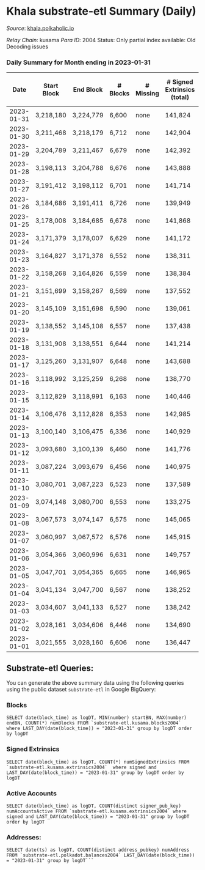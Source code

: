 # Khala substrate-etl Summary (Daily)

_Source_: [khala.polkaholic.io](https://khala.polkaholic.io)

*Relay Chain*: kusama
*Para ID*: 2004
Status: Only partial index available: Old Decoding issues


### Daily Summary for Month ending in 2023-01-31


| Date | Start Block | End Block | # Blocks | # Missing | # Signed Extrinsics (total) | # Active Accounts | # Addresses with Balances | # Events | # Transfers | # XCM Transfers In | # XCM Transfers Out |
| ---- | ----------- | --------- | -------- | --------- | --------------------------- | ----------------- | ------------------------- | -------- | ----------- | ------------------ | ------------------- |
| 2023-01-31 | 3,218,180 | 3,224,779 | 6,600 | none  | 141,824 | 1,529 | 23,240 | 7,956,630 | 131,686 ($2,052,635) | 4 ($1,189.36) |   |
| 2023-01-30 | 3,211,468 | 3,218,179 | 6,712 | none  | 142,904 | 1,404 | 23,206 | 7,746,580 | 131,813 ($679,086) | 4 ($79.18) |   |
| 2023-01-29 | 3,204,789 | 3,211,467 | 6,679 | none  | 142,392 | 1,399 | 23,213 | 7,690,296 | 130,503 ($643,850) | 10 ($278.62) |   |
| 2023-01-28 | 3,198,113 | 3,204,788 | 6,676 | none  | 143,888 | 1,398 | 23,196 | 7,595,821 | 130,209 ($674,865) | 2 ($62.02) |   |
| 2023-01-27 | 3,191,412 | 3,198,112 | 6,701 | none  | 141,714 | 1,355 | 23,189 | 7,612,303 | 130,950 ($760,380) | 6 ($114.09) |   |
| 2023-01-26 | 3,184,686 | 3,191,411 | 6,726 | none  | 139,949 | 1,346 | 23,156 | 7,456,285 | 130,296 ($522,895) | 3 ($212.90) |   |
| 2023-01-25 | 3,178,008 | 3,184,685 | 6,678 | none  | 141,868 | 1,378 | 23,154 | 7,474,622 | 131,153 ($903,877) | 7 ($983.62) |   |
| 2023-01-24 | 3,171,379 | 3,178,007 | 6,629 | none  | 141,172 | 1,421 | 23,147 | 7,410,072 | 130,575 ($1,363,416) | 8 ($1,954.57) |   |
| 2023-01-23 | 3,164,827 | 3,171,378 | 6,552 | none  | 138,311 | 1,368 | 23,142 | 7,320,572 | 128,267 ($494,946) | 9 ($928.80) |   |
| 2023-01-22 | 3,158,268 | 3,164,826 | 6,559 | none  | 138,384 | 1,326 | 23,139 | 7,480,908 | 128,683 ($534,710) | 23 ($480.97) |   |
| 2023-01-21 | 3,151,699 | 3,158,267 | 6,569 | none  | 137,552 | 1,323 | 23,134 | 7,474,381 | 128,877 ($551,418) | 19 ($36.53) |   |
| 2023-01-20 | 3,145,109 | 3,151,698 | 6,590 | none  | 139,061 | 1,352 | 23,115 | 7,479,597 | 129,201 ($388,267) | 7 ($133.91) |   |
| 2023-01-19 | 3,138,552 | 3,145,108 | 6,557 | none  | 137,438 | 1,388 | 23,104 | 7,196,614 | 128,092 ($774,856) | 11 ($4,769.92) |   |
| 2023-01-18 | 3,131,908 | 3,138,551 | 6,644 | none  | 141,214 | 1,415 | 23,091 | 7,423,897 | 130,675 ($590,034) | 5 ($900.02) |   |
| 2023-01-17 | 3,125,260 | 3,131,907 | 6,648 | none  | 143,688 | 1,427 | 23,085 | 7,432,637 | 130,972 ($773,679) | 10 ($1,410.09) |   |
| 2023-01-16 | 3,118,992 | 3,125,259 | 6,268 | none  | 138,770 | 1,442 | 23,095 | 6,979,797 | 123,471 ($804,620) | 9 ($586.40) |   |
| 2023-01-15 | 3,112,829 | 3,118,991 | 6,163 | none  | 140,446 | 1,404 | 23,062 | 6,776,372 | 122,009 ($609,124) | 7 ($151.80) |   |
| 2023-01-14 | 3,106,476 | 3,112,828 | 6,353 | none  | 142,985 | 1,429 | 23,069 | 6,759,375 | 124,287 ($765,322) | 22 ($1,464.65) |   |
| 2023-01-13 | 3,100,140 | 3,106,475 | 6,336 | none  | 140,929 | 1,426 | 23,058 | 6,602,074 | 121,885 ($1,258,752) | 8 ($1,690.49) |   |
| 2023-01-12 | 3,093,680 | 3,100,139 | 6,460 | none  | 141,776 | 1,464 | 23,044 | 6,792,989 | 125,106 ($4,193,489) | 9 ($562.70) |   |
| 2023-01-11 | 3,087,224 | 3,093,679 | 6,456 | none  | 140,975 | 1,457 | 23,025 | 6,707,484 | 124,802 ($4,804,522) | 3 ($41.94) |   |
| 2023-01-10 | 3,080,701 | 3,087,223 | 6,523 | none  | 137,589 | 1,427 | 22,990 | 6,429,611 | 122,492 ($902,199) | 10 ($448.89) |   |
| 2023-01-09 | 3,074,148 | 3,080,700 | 6,553 | none  | 133,275 | 1,393 | 22,988 | 6,081,669 | 118,034 ($871,304) | 14 ($1,011.85) |   |
| 2023-01-08 | 3,067,573 | 3,074,147 | 6,575 | none  | 145,065 | 1,426 | 23,001 | 6,513,638 | 124,681 ($1,355,403) | 20 ($1,538.68) |   |
| 2023-01-07 | 3,060,997 | 3,067,572 | 6,576 | none  | 145,915 | 1,372 | 22,996 | 6,823,374 | 123,561 ($540,765) | 6 ($217.93) |   |
| 2023-01-06 | 3,054,366 | 3,060,996 | 6,631 | none  | 149,757 | 1,353 | 22,978 | 6,573,889 | 126,785 ($528,588) | 3 ($167.30) |   |
| 2023-01-05 | 3,047,701 | 3,054,365 | 6,665 | none  | 146,965 | 1,438 | 22,957 | 6,592,860 | 128,552 ($1,396,398) | 6 ($830.10) |   |
| 2023-01-04 | 3,041,134 | 3,047,700 | 6,567 | none  | 138,252 | 1,495 | 22,939 | 6,130,850 | 121,391 ($983,356) | 23 ($873.59) |   |
| 2023-01-03 | 3,034,607 | 3,041,133 | 6,527 | none  | 138,242 | 1,432 | 22,916 | 6,014,523 | 120,176 ($620,532) | 6 ($875.92) |   |
| 2023-01-02 | 3,028,161 | 3,034,606 | 6,446 | none  | 134,690 | 1,422 | 22,905 | 5,829,194 | 119,882 ($774,114) | 11 ($876.61) |   |
| 2023-01-01 | 3,021,555 | 3,028,160 | 6,606 | none  | 136,447 | 1,377 | 22,903 | 5,852,695 | 121,317 ($412,530) | 12 ($476.65) |   |

## Substrate-etl Queries:
You can generate the above summary data using the following queries using the public dataset `substrate-etl` in Google BigQuery:


### Blocks
```
SELECT date(block_time) as logDT, MIN(number) startBN, MAX(number) endBN, COUNT(*) numBlocks FROM `substrate-etl.kusama.blocks2004`  where LAST_DAY(date(block_time)) = "2023-01-31" group by logDT order by logDT
```


### Signed Extrinsics
```
SELECT date(block_time) as logDT, COUNT(*) numSignedExtrinsics FROM `substrate-etl.kusama.extrinsics2004`  where signed and LAST_DAY(date(block_time)) = "2023-01-31" group by logDT order by logDT
```


### Active Accounts
```
SELECT date(block_time) as logDT, COUNT(distinct signer_pub_key) numAccountsActive FROM `substrate-etl.kusama.extrinsics2004` where signed and LAST_DAY(date(block_time)) = "2023-01-31" group by logDT order by logDT
```


### Addresses:
```
SELECT date(ts) as logDT, COUNT(distinct address_pubkey) numAddress FROM `substrate-etl.polkadot.balances2004` LAST_DAY(date(block_time)) = "2023-01-31" group by logDT```

